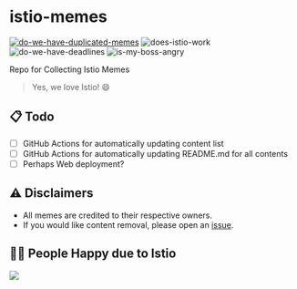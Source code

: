 # istio-memes
[![do-we-have-duplicated-memes](https://github.com/mikusi16/istio-memes/actions/workflows/check-duplicate-files.yml/badge.svg)](https://github.com/mikusi16/istio-memes/actions/workflows/check-duplicate-files.yml)
![does-istio-work](https://img.shields.io/badge/does_istio_work-no-red)
![do-we-have-deadlines](https://img.shields.io/badge/do_we_have_deadlines-yes-green)
![is-my-boss-angry](https://img.shields.io/badge/how_is_my_boss-angry-red)


Repo for Collecting Istio Memes
> Yes, we love Istio! :smile:

## 📋 Todo
- [ ] GitHub Actions for automatically updating content list
- [ ] GitHub Actions for automatically updating README.md for all contents
- [ ] Perhaps Web deployment?

## ⚠️ Disclaimers
- All memes are credited to their respective owners.
- If you would like content removal, please open an [issue](https://github.com/mikusi16/istio-memes/issues).

## 🤦‍♂️ People Happy due to Istio

<a href="https://github.com/mikusi16/istio-memes/graphs/contributors">
  <img src="https://contrib.rocks/image?repo=mikusi16/istio-memes" />
</a>

